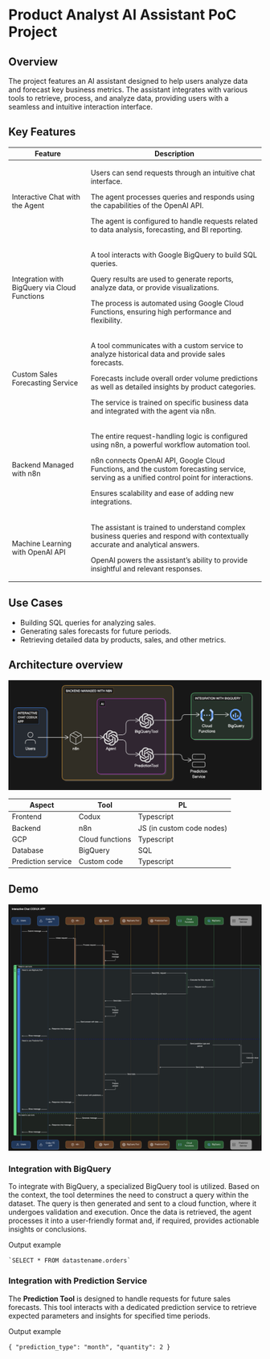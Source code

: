 # Product Analyst AI Assistant PoC Project

## Overview
The project features an AI assistant designed to help users analyze data and forecast key business metrics. The assistant integrates with various tools to retrieve, process, and analyze data, providing users with a seamless and intuitive interaction interface.

## Key Features
| Feature | Description |
| ----- | ----- |
| Interactive Chat with the Agent | <p>Users can send requests through an intuitive chat interface.</p><p>The agent processes queries and responds using the capabilities of the OpenAI API.</p><p>The agent is configured to handle requests related to data analysis, forecasting, and BI reporting.</p> |
| Integration with BigQuery via Cloud Functions | <p>A tool interacts with Google BigQuery to build SQL queries.</p><p>Query results are used to generate reports, analyze data, or provide visualizations.</p><p>The process is automated using Google Cloud Functions, ensuring high performance and flexibility.</p> |
| Custom Sales Forecasting Service | <p>A tool communicates with a custom service to analyze historical data and provide sales forecasts.</p><p>Forecasts include overall order volume predictions as well as detailed insights by product categories.</p><p>The service is trained on specific business data and integrated with the agent via n8n.</p> |
| Backend Managed with n8n | <p>The entire request-handling logic is configured using n8n, a powerful workflow automation tool.</p><p>n8n connects OpenAI API, Google Cloud Functions, and the custom forecasting service, serving as a unified control point for interactions.</p><p>Ensures scalability and ease of adding new integrations.</p> |
| Machine Learning with OpenAI API | <p>The assistant is trained to understand complex business queries and respond with contextually accurate and analytical answers.</p><p>OpenAI powers the assistant’s ability to provide insightful and relevant responses.</p> |
## Use Cases
- Building SQL queries for analyzing sales.
- Generating sales forecasts for future periods.
- Retrieving detailed data by products,  sales, and other metrics.
## Architecture overview

![arch.png](readme_assets/arch.png)

| **Aspect** | Tool | PL |
| ----- | ----- | ----- |
| Frontend | Codux | Typescript |
| Backend | n8n | JS (in custom code nodes)  |
| GCP | Cloud functions | Typescript |
| Database | BigQuery | SQL |
| Prediction service | Custom code | Typescript |
## Demo

![seq.png](readme_assets/seq.png)
### Integration with BigQuery
To integrate with BigQuery, a specialized BigQuery tool is utilized. Based on the context, the tool determines the need to construct a query within the dataset. The query is then generated and sent to a cloud function, where it undergoes validation and execution. Once the data is retrieved, the agent processes it into a user-friendly format and, if required, provides actionable insights or conclusions.

Output example

```
`﻿SELECT * FROM datastename.orders`
```
### Integration with Prediction Service
The **Prediction Tool** is designed to handle requests for future sales forecasts. This tool interacts with a dedicated prediction service to retrieve expected parameters and insights for specified time periods.

Output example

```
{ "prediction_type": "month", "quantity": 2 }
```



